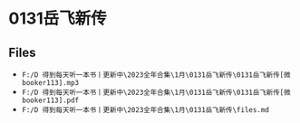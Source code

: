 # 0131岳飞新传

## Files

- `F:/D 得到每天听一本书丨更新中\2023全年合集\1月\0131岳飞新传\0131岳飞新传[微booker113].mp3`
- `F:/D 得到每天听一本书丨更新中\2023全年合集\1月\0131岳飞新传\0131岳飞新传[微booker113].pdf`
- `F:/D 得到每天听一本书丨更新中\2023全年合集\1月\0131岳飞新传\files.md`
